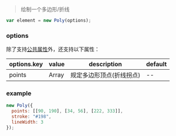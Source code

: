 > 绘制一个多边形/折线

```js
var element = new Poly(options);
```

### options

除了支持[公共属性](../Element.md)外，还支持以下属性：

| options.key | value        | description              | default |
| ----------- | ------------ | ------------------------ | ------- |
| points      | Array<array> | 规定多边形顶点(折线拐点) | --      |

### example

```js
new Poly({
  points: [[90, 190], [34, 56], [222, 333]],
  stroke: "#198",
  lineWidth: 3
});
```
